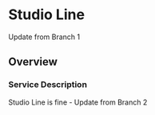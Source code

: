 # Studio Line #
Update from Branch 1
## Overview ##

### Service Description ###
Studio Line is fine - Update from Branch 2
